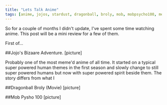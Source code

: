 ```yaml
---
title: "Lets Talk Anime"
tags: [anime, jojos, stardust, dragonball, broly, mob, mobpsycho100, meme] 
---
```

So for a couple of months I didn't update, I've spent some time watching anime.
This post will be a mini review for a few of them.

First of...

##Jojo's Bizaare Adventure.
[picture]

Probably one of the most meme'd anime of all time. It started on a typical super powered human themes in the first season and slowly change to still super powered humans but now with super powered spirit beside them. The story differs from what I 
  
##Dragonball Broly (Movie)
[picture]


##Mob Pysho 100
[picture]

